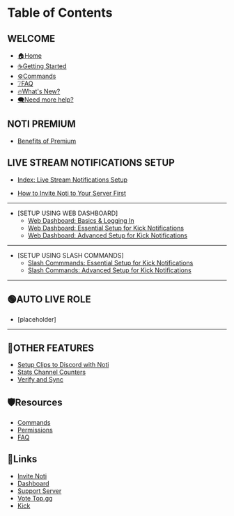 # Table of Contents

## WELCOME

* [🏠Home](README.md)
* [☕Getting Started](getting-started.md)
* [⚙️Commands](resources/commands.md)
* [❔FAQ](resources/faq.md)
* [🔥What's New?](whats-new.md)
* [🗨️Need more help?](https://discord.com/invite/xq6F6ZkUte)

## NOTI PREMIUM

* [Benefits of Premium](setup/premium/premium-benefits.md)

## LIVE STREAM NOTIFICATIONS SETUP

* [Index: Live Stream Notifications Setup](setup/setup/README.md)

* [How to Invite Noti to Your Server First](setup/invite-noti.md)
***
* [SETUP USING WEB DASHBOARD]
  * [Web Dashboard: Basics & Logging In](setup/dashboard/dashboard.md)
  * [Web Dashboard: Essential Setup for Kick Notifications](setup/dashboard/dashboard-setup-for-kick.md)
  * [Web Dashboard: Advanced Setup for Kick Notifications](setup/dashboard/dashboard-advanced-setup-for-kick.md)
<!--  * [Setup Kick Notifications Using Noti's Dashboard Web Interface](setup/setup/streamer-setup-web-dashboard.md) -->
***
* [SETUP USING SLASH COMMANDS]
  * [Slash Commmands: Essential Setup for Kick Notifications](setup/setup/streamer.md)
  * [Slash Commands: Advanced Setup for Kick Notifications](setup/setup/streamer-setup-advanced-slash-commands.md)
***
## 🟢AUTO LIVE ROLE
 * [placeholder]
***

## 🔩OTHER FEATURES
* [Setup Clips to Discord with Noti](setup-clips-to-discord-with-noti.md)
* [Stats Channel Counters](setup/OtherFeatures/stats_channel.md)
* [Verify and Sync](verify-and-sync.md)

## 🛡️Resources

* [Commands](resources/commands.md)
* [Permissions](resources/permissions.md)
* [FAQ](resources/faq.md)

## 📌Links

* [Invite Noti](https://discord.com/oauth2/authorize?scope=bot%20applications.commands\&client\_id=719310199944642753\&permissions=286085598272)
* [Dashboard](https://notibot.app/)
* [Support Server](https://discord.com/invite/xq6F6ZkUte)
* [Vote Top.gg](https://top.gg/bot/719310199944642753/vote)
* [Kick](https://kick.com/)
